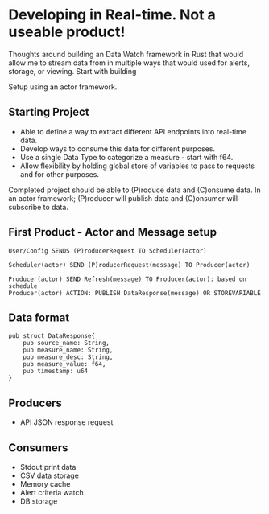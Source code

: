 # Developing in Real-time.  Not a useable product!

Thoughts around building an Data Watch framework in Rust that would allow me to stream data from in multiple ways that would used for alerts, storage, or viewing. Start with building

Setup using an actor framework.


## Starting Project

- Able to define a way to extract different API endpoints into real-time data.
- Develop ways to consume this data for different purposes.
- Use a single Data Type to categorize a measure - start with f64.
- Allow flexibility by holding global store of variables to pass to requests and for other purposes.

Completed project should be able to (P)roduce data and (C)onsume data.  In an actor framework; (P)roducer will publish data and (C)onsumer will subscribe to data.

## First Product - Actor and Message setup

```
User/Config SENDS (P)roducerRequest TO Scheduler(actor) 

Scheduler(actor) SEND (P)roducerRequest(message) TO Producer(actor)

Producer(actor) SEND Refresh(message) TO Producer(actor): based on schedule
Producer(actor) ACTION: PUBLISH DataResponse(message) OR STOREVARIABLE
```

## Data format

```
pub struct DataResponse{
    pub source_name: String,
    pub measure_name: String,
    pub measure_desc: String,
    pub measure_value: f64,
    pub timestamp: u64 
}
```

## Producers

- API JSON response request

## Consumers
- Stdout print data
- CSV data storage
- Memory cache
- Alert criteria watch
- DB storage





